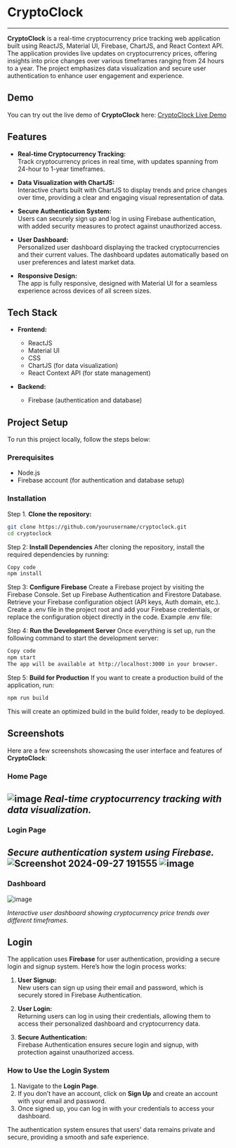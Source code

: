 # CryptoClock
---
**CryptoClock** is a real-time cryptocurrency price tracking web application built using ReactJS, Material UI, Firebase, ChartJS, and React Context API. The application provides live updates on cryptocurrency prices, offering insights into price changes over various timeframes ranging from 24 hours to a year. The project emphasizes data visualization and secure user authentication to enhance user engagement and experience.

## Demo

You can try out the live demo of **CryptoClock** here:
[CryptoClock Live Demo](https://crypto-clock.netlify.app/)

## Features

- **Real-time Cryptocurrency Tracking:**  
  Track cryptocurrency prices in real time, with updates spanning from 24-hour to 1-year timeframes.

- **Data Visualization with ChartJS:**  
  Interactive charts built with ChartJS to display trends and price changes over time, providing a clear and engaging visual representation of data.

- **Secure Authentication System:**  
  Users can securely sign up and log in using Firebase authentication, with added security measures to protect against unauthorized access.

- **User Dashboard:**  
  Personalized user dashboard displaying the tracked cryptocurrencies and their current values. The dashboard updates automatically based on user preferences and latest market data.

- **Responsive Design:**  
  The app is fully responsive, designed with Material UI for a seamless experience across devices of all screen sizes.

## Tech Stack

- **Frontend:**
  - ReactJS
  - Material UI
  - CSS
  - ChartJS (for data visualization)
  - React Context API (for state management)

- **Backend:**
  - Firebase (authentication and database)

## Project Setup

To run this project locally, follow the steps below:

### Prerequisites

- Node.js
- Firebase account (for authentication and database setup)

### Installation

Step 1. **Clone the repository:**

   ```bash
   git clone https://github.com/yourusername/cryptoclock.git
   cd cryptoclock
  ```

Step 2: **Install Dependencies**
After cloning the repository, install the required dependencies by running:

  ```bash
  Copy code
  npm install
```

Step 3: **Configure Firebase**
Create a Firebase project by visiting the Firebase Console.
Set up Firebase Authentication and Firestore Database.
Retrieve your Firebase configuration object (API keys, Auth domain, etc.).
Create a .env file in the project root and add your Firebase credentials, or replace the configuration object directly in the code.
Example .env file:

Step 4: **Run the Development Server**
Once everything is set up, run the following command to start the development server:

  ```bash
  Copy code
  npm start
  The app will be available at http://localhost:3000 in your browser.
  ```

Step 5: **Build for Production**
If you want to create a production build of the application, run:

  ```bash
  npm run build
  ```

This will create an optimized build in the build folder, ready to be deployed.

## Screenshots
Here are a few screenshots showcasing the user interface and features of **CryptoClock**:

### Home Page
![image](https://github.com/user-attachments/assets/a055ae71-e44d-4d70-8665-87dd6545f73e)
_Real-time cryptocurrency tracking with data visualization._
---
### Login Page
_Secure authentication system using Firebase._
![Screenshot 2024-09-27 191555](https://github.com/user-attachments/assets/459c6a9e-8cba-470d-b2e0-19d4d1d909d3)
![image](https://github.com/user-attachments/assets/87354f34-660c-46a3-aecf-7e1d33a01ff2)
---
### Dashboard
![image](https://github.com/user-attachments/assets/aca3aaf9-a11f-4c6d-b859-e60eb5de1014)

_Interactive user dashboard showing cryptocurrency price trends over different timeframes._

## Login

The application uses **Firebase** for user authentication, providing a secure login and signup system. Here’s how the login process works:

1. **User Signup:**  
   New users can sign up using their email and password, which is securely stored in Firebase Authentication.

2. **User Login:**  
   Returning users can log in using their credentials, allowing them to access their personalized dashboard and cryptocurrency data.

3. **Secure Authentication:**  
   Firebase Authentication ensures secure login and signup, with protection against unauthorized access.

### How to Use the Login System

1. Navigate to the **Login Page**.
2. If you don’t have an account, click on **Sign Up** and create an account with your email and password.
3. Once signed up, you can log in with your credentials to access your dashboard.

The authentication system ensures that users' data remains private and secure, providing a smooth and safe experience.
